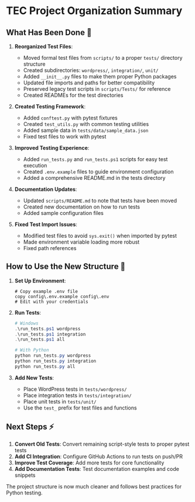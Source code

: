 # TEC Project Organization Summary

## What Has Been Done 🧰

1. **Reorganized Test Files**:
   - Moved formal test files from `scripts/` to a proper `tests/` directory structure
   - Created subdirectories: `wordpress/`, `integration/`, `unit/`
   - Added `__init__.py` files to make them proper Python packages
   - Updated file imports and paths for better compatibility
   - Preserved legacy test scripts in `scripts/Tests/` for reference
   - Created READMEs for the test directories

2. **Created Testing Framework**:
   - Added `conftest.py` with pytest fixtures
   - Created `test_utils.py` with common testing utilities
   - Added sample data in `tests/data/sample_data.json`
   - Fixed test files to work with pytest

3. **Improved Testing Experience**:
   - Added `run_tests.py` and `run_tests.ps1` scripts for easy test execution
   - Created `.env.example` files to guide environment configuration
   - Added a comprehensive README.md in the tests directory

4. **Documentation Updates**:
   - Updated `scripts/README.md` to note that tests have been moved
   - Created new documentation on how to run tests
   - Added sample configuration files

5. **Fixed Test Import Issues**:
   - Modified test files to avoid `sys.exit()` when imported by pytest
   - Made environment variable loading more robust
   - Fixed path references

## How to Use the New Structure 🚀

1. **Set Up Environment**:
   ```
   # Copy example .env file
   copy config\.env.example config\.env
   # Edit with your credentials
   ```

2. **Run Tests**:
   ```powershell
   # Windows
   .\run_tests.ps1 wordpress
   .\run_tests.ps1 integration
   .\run_tests.ps1 all
   
   # With Python
   python run_tests.py wordpress
   python run_tests.py integration
   python run_tests.py all
   ```

3. **Add New Tests**:
   - Place WordPress tests in `tests/wordpress/`
   - Place integration tests in `tests/integration/`
   - Place unit tests in `tests/unit/`
   - Use the `test_` prefix for test files and functions

## Next Steps ⚡

1. **Convert Old Tests**: Convert remaining script-style tests to proper pytest tests
2. **Add CI Integration**: Configure GitHub Actions to run tests on push/PR
3. **Improve Test Coverage**: Add more tests for core functionality
4. **Add Documentation Tests**: Test documentation examples and code snippets

The project structure is now much cleaner and follows best practices for Python testing.
